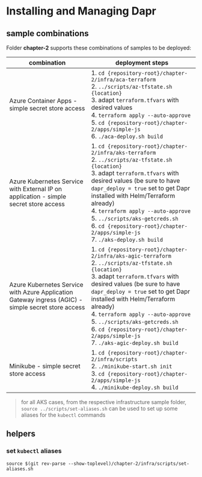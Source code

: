 # Installing and Managing Dapr

## sample combinations

Folder **chapter-2** supports these combinations of samples to be deployed:

| combination | deployment steps |
| ---- | ---- |
| Azure Container Apps - simple secret store access | 1. `cd {repository-root}/chapter-2/infra/aca-terraform`<br/>2. `../scripts/az-tfstate.sh {location}`<br/>3. adapt `terraform.tfvars` with desired values<br/>4. `terraform apply --auto-approve`<br/>5. `cd {repository-root}/chapter-2/apps/simple-js`<br/>6. `./aca-deploy.sh build` |
| Azure Kubernetes Service with External IP on application - simple secret store access | 1. `cd {repository-root}/chapter-2/infra/aks-terraform`<br/>2. `../scripts/az-tfstate.sh {location}`<br/>3. adapt `terraform.tfvars` with desired values (be sure to have `dapr_deploy = true` set to get Dapr installed with Helm/Terraform already)<br/>4. `terraform apply --auto-approve`<br/>5. `../scripts/aks-getcreds.sh`<br/>6. `cd {repository-root}/chapter-2/apps/simple-js`<br/>7. `./aks-deploy.sh build` |
| Azure Kubernetes Service with Azure Application Gateway ingress (AGIC) - simple secret store access | 1. `cd {repository-root}/chapter-2/infra/aks-agic-terraform`<br/>2. `../scripts/az-tfstate.sh {location}`<br/>3. adapt `terraform.tfvars` with desired values (be sure to have `dapr_deploy = true` set to get Dapr installed with Helm/Terraform already)<br/>4. `terraform apply --auto-approve`<br/>5. `../scripts/aks-getcreds.sh`<br/>6. `cd {repository-root}/chapter-2/apps/simple-js`<br/>7. `./aks-agic-deploy.sh build` |
| Minikube - simple secret store access | 1. `cd {repository-root}/chapter-2/infra/scripts`<br/>2. `./minikube-start.sh init`<br/>3. `cd {repository-root}/chapter-2/apps/simple-js`<br/>4. `./minikube-deploy.sh build` |

> for all AKS cases, from the respective infrastructure sample folder, `source ../scripts/set-aliases.sh` can be used to set up some aliases for the `kubectl` commands

## helpers

### set `kubectl` aliases

```shell
source $(git rev-parse --show-toplevel)/chapter-2/infra/scripts/set-aliases.sh
```
